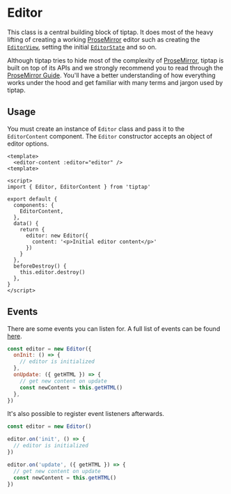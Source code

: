 # Editor

This class is a central building block of tiptap. It does most of the heavy lifting of creating a working  [ProseMirror](https://ProseMirror.net/) editor such as creating the [`EditorView`](https://ProseMirror.net/docs/ref/#view.EditorView), setting the initial [`EditorState`](https://ProseMirror.net/docs/ref/#state.Editor_State) and so on.

Although tiptap tries to hide most of the complexity of [ProseMirror](https://ProseMirror.net/docs/), tiptap is built on top of its APIs and we strongly recommend you to read through the [ProseMirror Guide](https://ProseMirror.net/docs/guide/). You'll have a better understanding of how everything works under the hood and get familiar with many terms and jargon used by tiptap.

## Usage
You must create an instance of `Editor` class and pass it to the `EditorContent` component. The `Editor` constructor accepts an object of editor options.

```vue
<template>
  <editor-content :editor="editor" />
<template>

<script>
import { Editor, EditorContent } from 'tiptap'

export default {
  components: {
    EditorContent,
  },
  data() {
    return {
      editor: new Editor({
        content: '<p>Initial editor content</p>'
      })
    }
  },
  beforeDestroy() {
    this.editor.destroy()
  },
}
</script>
```

## Events
There are some events you can listen for. A full list of events can be found [here](/api/classes.md#editor-options).

```js
const editor = new Editor({
  onInit: () => {
    // editor is initialized
  },
  onUpdate: ({ getHTML }) => {
    // get new content on update
    const newContent = this.getHTML()
  },
})
```

It's also possible to register event listeners afterwards.

```js
const editor = new Editor()

editor.on('init', () => {
  // editor is initialized
})

editor.on('update', ({ getHTML }) => {
  // get new content on update
  const newContent = this.getHTML()
})
```